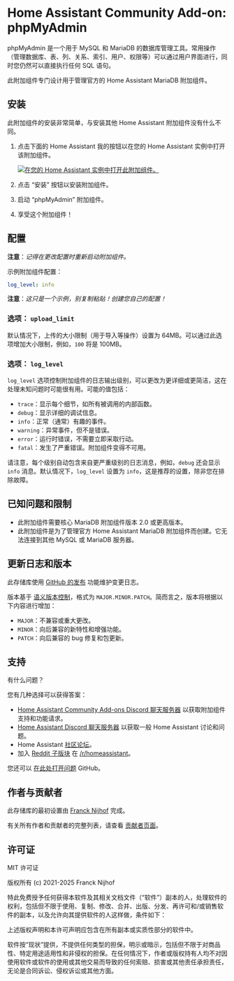# Home Assistant Community Add-on: phpMyAdmin

phpMyAdmin 是一个用于 MySQL 和 MariaDB 的数据库管理工具。常用操作（管理数据库、表、列、关系、索引、用户、权限等）可以通过用户界面进行，同时您仍然可以直接执行任何 SQL 语句。

此附加组件专门设计用于管理官方的 Home Assistant MariaDB 附加组件。

## 安装

此附加组件的安装非常简单，与安装其他 Home Assistant 附加组件没有什么不同。

1. 点击下面的 Home Assistant 我的按钮以在您的 Home Assistant 实例中打开该附加组件。

   [![在您的 Home Assistant 实例中打开此附加组件。][addon-badge]][addon]

1. 点击 “安装” 按钮以安装附加组件。
1. 启动 “phpMyAdmin” 附加组件。
1. 享受这个附加组件！

## 配置

**注意**：_记得在更改配置时重新启动附加组件。_

示例附加组件配置：

```yaml
log_level: info
```

**注意**：_这只是一个示例，别复制粘贴！创建您自己的配置！_

### 选项： `upload_limit`

默认情况下，上传的大小限制（用于导入等操作）设置为 64MB。可以通过此选项增加大小限制，例如，`100` 将是 100MB。

### 选项： `log_level`

`log_level` 选项控制附加组件的日志输出级别，可以更改为更详细或更简洁，这在处理未知问题时可能很有用。可能的值包括：

- `trace`：显示每个细节，如所有被调用的内部函数。
- `debug`：显示详细的调试信息。
- `info`：正常（通常）有趣的事件。
- `warning`：异常事件，但不是错误。
- `error`：运行时错误，不需要立即采取行动。
- `fatal`：发生了严重错误。附加组件变得不可用。

请注意，每个级别自动包含来自更严重级别的日志消息，例如，`debug` 还会显示 `info` 消息。默认情况下，`log_level` 设置为 `info`，这是推荐的设置，除非您在排除故障。

## 已知问题和限制

- 此附加组件需要核心 MariaDB 附加组件版本 2.0 或更高版本。
- 此附加组件是为了管理官方 Home Assistant MariaDB 附加组件而创建。它无法连接到其他 MySQL 或 MariaDB 服务器。

## 更新日志和版本

此存储库使用 [GitHub 的发布][releases] 功能维护变更日志。

版本基于 [语义版本控制][semver]，格式为 `MAJOR.MINOR.PATCH`。简而言之，版本将根据以下内容进行增加：

- `MAJOR`：不兼容或重大更改。
- `MINOR`：向后兼容的新特性和增强功能。
- `PATCH`：向后兼容的 bug 修复和包更新。

## 支持

有什么问题？

您有几种选择可以获得答案：

- [Home Assistant Community Add-ons Discord 聊天服务器][discord] 以获取附加组件支持和功能请求。
- [Home Assistant Discord 聊天服务器][discord-ha] 以获取一般 Home Assistant 讨论和问题。
- Home Assistant [社区论坛][forum]。
- 加入 [Reddit 子版块][reddit] 在 [/r/homeassistant][reddit]。

您还可以 [在此处打开问题][issue] GitHub。

## 作者与贡献者

此存储库的最初设置由 [Franck Nijhof][frenck] 完成。

有关所有作者和贡献者的完整列表，请查看 [贡献者页面][contributors]。

## 许可证

MIT 许可证

版权所有 (c) 2021-2025 Franck Nijhof

特此免费授予任何获得本软件及其相关文档文件（“软件”）副本的人，处理软件的权利，包括但不限于使用、复制、修改、合并、出版、分发、再许可和/或销售软件的副本，以及允许向其提供软件的人这样做，条件如下：

上述版权声明和本许可声明应包含在所有副本或实质性部分的软件中。

软件按“现状”提供，不提供任何类型的担保，明示或暗示，包括但不限于对商品性、特定用途适用性和非侵权的担保。在任何情况下，作者或版权持有人均不对因使用软件或软件的使用或其他交易而导致的任何索赔、损害或其他责任承担责任，无论是合同诉讼、侵权诉讼或其他方面。

[addon-badge]: https://my.home-assistant.io/badges/supervisor_addon.svg
[addon]: https://my.home-assistant.io/redirect/supervisor_addon/?addon=a0d7b954_phpmyadmin&repository_url=https%3A%2F%2Fgithub.com%2Fhassio-addons%2Frepository
[contributors]: https://github.com/hassio-addons/addon-phpmyadmin/graphs/contributors
[discord-ha]: https://discord.gg/c5DvZ4e
[discord]: https://discord.me/hassioaddons
[forum]: https://community.home-assistant.io/t/home-assistant-community-add-on-phpmyadmin/171729?u=frenck
[frenck]: https://github.com/frenck
[issue]: https://github.com/hassio-addons/addon-phpmyadmin/issues
[reddit]: https://reddit.com/r/homeassistant
[releases]: https://github.com/hassio-addons/addon-phpmyadmin/releases
[semver]: https://semver.org/spec/v2.0.0.html